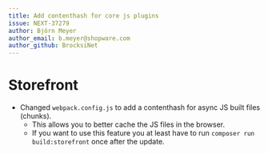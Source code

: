 ```yaml
---
title: Add contenthash for core js plugins
issue: NEXT-37279
author: Björn Meyer
author_email: b.meyer@shopware.com
author_github: BrocksiNet
---
```

# Storefront
* Changed `webpack.config.js` to add a contenthash for async JS built files (chunks).
  * This allows you to better cache the JS files in the browser.
  * If you want to use this feature you at least have to run `composer run build:storefront` once after the update.

